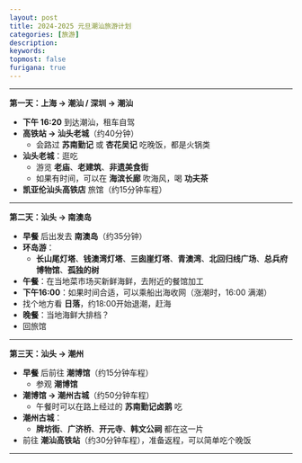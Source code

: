 ```yaml
---
layout: post
title: 2024-2025 元旦潮汕旅游计划
categories: [旅游]
description: 
keywords: 
topmost: false
furigana: true
---
```


---

**第一天：上海 → 潮汕 / 深圳 → 潮汕**

- **下午 16:20** 到达潮汕，租车自驾
- **高铁站 → 汕头老城**（约40分钟）
  - 会路过 **苏南勤记** 或 **杏花吴记** 吃晚饭，都是火锅类
- **汕头老城**：逛吃
  - 游览 **老庙**、**老建筑**、**非遗美食街**
  - 如果有时间，可以在 **海滨长廊** 吹海风，喝 **功夫茶**
- **凯亚伦汕头高铁店** 旅馆（约15分钟车程）

---

**第二天：汕头 → 南澳岛**

- **早餐** 后出发去 **南澳岛**（约35分钟）
- **环岛游**：
  - **长山尾灯塔**、**钱澳湾灯塔**、**三囱崖灯塔**、**青澳湾**、**北回归线广场**、**总兵府博物馆**、**孤独的树**
- **午餐**：在当地菜市场买新鲜海鲜，去附近的餐馆加工
- **下午16:00**：如果时间合适，可以乘船出海收网（涨潮时，16:00 满潮）
- 找个地方看 **日落**，约18:00开始退潮，赶海
- **晚餐**：当地海鲜大排档？
- 回旅馆

---

**第三天：汕头 → 潮州**

- **早餐** 后前往 **潮博馆**（约15分钟车程）
  - 参观 **潮博馆**
- **潮博馆 → 潮州古城**（约50分钟车程）
  - 午餐时可以在路上经过的 **苏南勤记卤鹅** 吃
- **潮州古城**：
  - **牌坊街**、**广济桥**、**开元寺**、**韩文公祠** 都在这一片
- 前往 **潮汕高铁站**（约30分钟车程），准备返程，可以简单吃个晚饭

---
